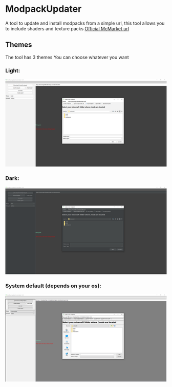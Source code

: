 # ModpackUpdater
A tool to update and install modpacks from a simple url, this tool allows you to include shaders and texture packs
[Official McMarket url](https://www.mc-market.org/resources/16787/)

## Themes
The tool has 3 themes
You can choose whatever you want

### Light:
![light_img](https://raw.githubusercontent.com/KarmaConfigs/ModpackUpdater/master/imgs/light_preview.png)
### Dark:
![dark_img](https://raw.githubusercontent.com/KarmaConfigs/ModpackUpdater/master/imgs/dark_preview.png)
### System default (depends on your os):
![dark_img](https://raw.githubusercontent.com/KarmaConfigs/ModpackUpdater/master/imgs/default_preview.png)

